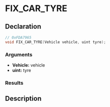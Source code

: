 # FIX_CAR_TYRE

## Declaration
```cpp
// 0xFDA7965
void FIX_CAR_TYRE(Vehicle vehicle, uint tyre);
```

### Arguments
- **Vehicle:** vehicle
- **uint:** tyre

### Results

## Description
